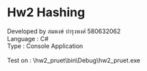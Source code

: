 # Hw2 Hashing <br>
Developed by สมพงษ์	บำรุงพงศ์ 580632062<br>
Language : C# <br>
Type : Console Application <br>
<br>
Test on : \hw2_pruet\bin\Debug\hw2_pruet.exe
